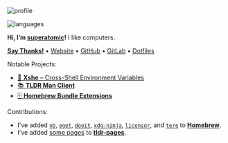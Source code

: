 ![profile][stat-profile]

![languages][stat-languages]

**Hi, I’m [superatomic]!** I like computers.

[**Say Thanks!**](https://saythanks.io/to/superatomic) • [Website][superatomic] • [GitHub][github] • [GitLab][gitlab] • [Dotfiles](https://github.com/superatomic/dotfiles)

Notable Projects:

- [🐚 **Xshe** – Cross-Shell Environment Variables][xshe-gh]
- [📚 **TLDR Man Client**][tldr-gh]
- [🗄 **Homebrew Bundle Extensions**][bundle-ext]

Contributions:

- I've added [`nb`], [`eget`], [`dooit`], [`xdg-ninja`], [`licensor`], and [`tere`] to [**Homebrew**](https://brew.sh).
- I've added [some pages][tldr-pages-added] to [**tldr-pages**](https://github.com/tldr-pages/tldr).

[`nb`]: https://github.com/xwmx/nb
[`eget`]: https://github.com/zyedidia/eget
[`dooit`]: https://github.com/kraanzu/dooit
[`xdg-ninja`]: https://github.com/b3nj5m1n/xdg-ninja
[`licensor`]: https://github.com/raftario/licensor
[`tere`]: https://github.com/mgunyho/tere

[tldr-pages-added]: https://github.com/tldr-pages/tldr/pulls?q=author%3Asuperatomic+is%3Amerged+add+page

[superatomic]: https://superatomic.dev
[github]: https://github.com/superatomic
[gitlab]: https://gitlab.com/superatomic
[xshe]: https://xshe.superatomic.dev
[tldr-gh]: https://github.com/superatomic/tldr-man-client
[xshe-gh]: https://github.com/superatomic/xshe
[bundle-ext]: https://github.com/superatomic/homebrew-bundle-extensions

[stat-profile]: https://github-readme-stats.vercel.app/api?username=superatomic&theme=calm&border_radius=18&show_icons=true&count_private=true&bg_color=0000&hide_border=true&disable_animations=true&hide_rank=true
[stat-languages]: https://github-readme-stats.vercel.app/api/top-langs?username=superatomic&theme=calm&border_radius=18&layout=compact&bg_color=0000&hide_border=true&langs_count=6
